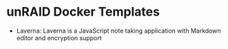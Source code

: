 # unRAID Docker Templates

- Laverna: Laverna is a JavaScript note taking application with Markdown editor and encryption support
